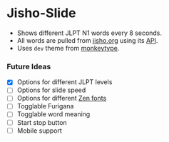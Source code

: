 # Jisho-Slide
- Shows different JLPT N1 words every 8 seconds.
- All words are pulled from [jisho.org](https://jisho.org/) using its [API](https://jisho.org/forum/54fefc1f6e73340b1f160000-is-there-any-kind-of-search-api).
- Uses `dev` theme from [monkeytype](https://monkeytype.com/).

### Future Ideas
- [X] Options for different JLPT levels
- [ ] Options for slide speed
- [ ] Options for different [Zen fonts](https://fonts.googleblog.com/2021/10/say-hello-to-our-big-new-japanese.html)
- [ ] Togglable Furigana
- [ ] Togglable word meaning 
- [ ] Start stop button
- [ ] Mobile support
